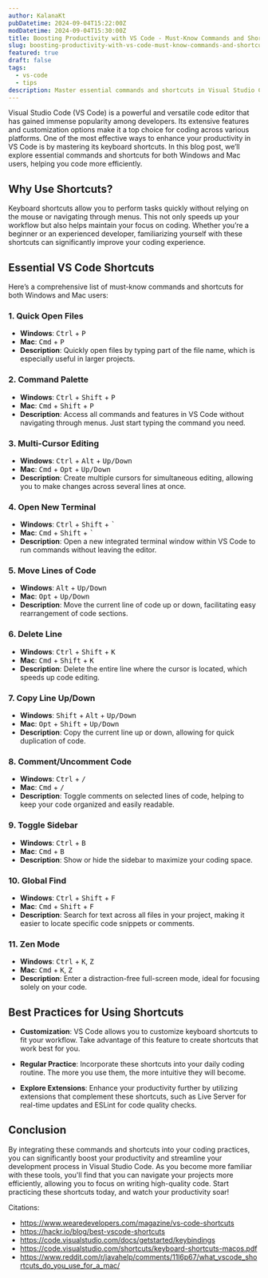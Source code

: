 ```yaml
---
author: KalanaKt
pubDatetime: 2024-09-04T15:22:00Z
modDatetime: 2024-09-04T15:30:00Z
title: Boosting Productivity with VS Code - Must-Know Commands and Shortcuts
slug: boosting-productivity-with-vs-code-must-know-commands-and-shortcuts
featured: true
draft: false
tags:
  - vs-code
  - tips
description: Master essential commands and shortcuts in Visual Studio Code to enhance your productivity and streamline your coding workflow.
---
```


Visual Studio Code (VS Code) is a powerful and versatile code editor that has gained immense popularity among developers. Its extensive features and customization options make it a top choice for coding across various platforms. One of the most effective ways to enhance your productivity in VS Code is by mastering its keyboard shortcuts. In this blog post, we’ll explore essential commands and shortcuts for both Windows and Mac users, helping you code more efficiently.

## Why Use Shortcuts?

Keyboard shortcuts allow you to perform tasks quickly without relying on the mouse or navigating through menus. This not only speeds up your workflow but also helps maintain your focus on coding. Whether you’re a beginner or an experienced developer, familiarizing yourself with these shortcuts can significantly improve your coding experience.

## Essential VS Code Shortcuts

Here’s a comprehensive list of must-know commands and shortcuts for both Windows and Mac users:

### 1. Quick Open Files

- **Windows**: <kbd>Ctrl</kbd> + <kbd>P</kbd>
- **Mac**: <kbd>Cmd</kbd> + <kbd>P</kbd>
- **Description**: Quickly open files by typing part of the file name, which is especially useful in larger projects.

### 2. Command Palette

- **Windows**: <kbd>Ctrl</kbd> + <kbd>Shift</kbd> + <kbd>P</kbd>
- **Mac**: <kbd>Cmd</kbd> + <kbd>Shift</kbd> + <kbd>P</kbd>
- **Description**: Access all commands and features in VS Code without navigating through menus. Just start typing the command you need.

### 3. Multi-Cursor Editing

- **Windows**: <kbd>Ctrl</kbd> + <kbd>Alt</kbd> + <kbd>Up/Down</kbd>
- **Mac**: <kbd>Cmd</kbd> + <kbd>Opt</kbd> + <kbd>Up/Down</kbd>
- **Description**: Create multiple cursors for simultaneous editing, allowing you to make changes across several lines at once.

### 4. Open New Terminal

- **Windows**: <kbd>Ctrl</kbd> + <kbd>Shift</kbd> + <kbd>`</kbd>
- **Mac**: <kbd>Cmd</kbd> + <kbd>Shift</kbd> + <kbd>`</kbd>
- **Description**: Open a new integrated terminal window within VS Code to run commands without leaving the editor.

### 5. Move Lines of Code

- **Windows**: <kbd>Alt</kbd> + <kbd>Up/Down</kbd>
- **Mac**: <kbd>Opt</kbd> + <kbd>Up/Down</kbd>
- **Description**: Move the current line of code up or down, facilitating easy rearrangement of code sections.

### 6. Delete Line

- **Windows**: <kbd>Ctrl</kbd> + <kbd>Shift</kbd> + <kbd>K</kbd>
- **Mac**: <kbd>Cmd</kbd> + <kbd>Shift</kbd> + <kbd>K</kbd>
- **Description**: Delete the entire line where the cursor is located, which speeds up code editing.

### 7. Copy Line Up/Down

- **Windows**: <kbd>Shift</kbd> + <kbd>Alt</kbd> + <kbd>Up/Down</kbd>
- **Mac**: <kbd>Opt</kbd> + <kbd>Shift</kbd> + <kbd>Up/Down</kbd>
- **Description**: Copy the current line up or down, allowing for quick duplication of code.

### 8. Comment/Uncomment Code

- **Windows**: <kbd>Ctrl</kbd> + <kbd>/</kbd>
- **Mac**: <kbd>Cmd</kbd> + <kbd>/</kbd>
- **Description**: Toggle comments on selected lines of code, helping to keep your code organized and easily readable.

### 9. Toggle Sidebar

- **Windows**: <kbd>Ctrl</kbd> + <kbd>B</kbd>
- **Mac**: <kbd>Cmd</kbd> + <kbd>B</kbd>
- **Description**: Show or hide the sidebar to maximize your coding space.

### 10. Global Find

- **Windows**: <kbd>Ctrl</kbd> + <kbd>Shift</kbd> + <kbd>F</kbd>
- **Mac**: <kbd>Cmd</kbd> + <kbd>Shift</kbd> + <kbd>F</kbd>
- **Description**: Search for text across all files in your project, making it easier to locate specific code snippets or comments.

### 11. Zen Mode

- **Windows**: <kbd>Ctrl</kbd> + <kbd>K</kbd>, <kbd>Z</kbd>
- **Mac**: <kbd>Cmd</kbd> + <kbd>K</kbd>, <kbd>Z</kbd>
- **Description**: Enter a distraction-free full-screen mode, ideal for focusing solely on your code.

## Best Practices for Using Shortcuts

- **Customization**: VS Code allows you to customize keyboard shortcuts to fit your workflow. Take advantage of this feature to create shortcuts that work best for you.

- **Regular Practice**: Incorporate these shortcuts into your daily coding routine. The more you use them, the more intuitive they will become.

- **Explore Extensions**: Enhance your productivity further by utilizing extensions that complement these shortcuts, such as Live Server for real-time updates and ESLint for code quality checks.

## Conclusion

By integrating these commands and shortcuts into your coding practices, you can significantly boost your productivity and streamline your development process in Visual Studio Code. As you become more familiar with these tools, you'll find that you can navigate your projects more efficiently, allowing you to focus on writing high-quality code. Start practicing these shortcuts today, and watch your productivity soar!

Citations:

- <https://www.wearedevelopers.com/magazine/vs-code-shortcuts>
- <https://hackr.io/blog/best-vscode-shortcuts>
- <https://code.visualstudio.com/docs/getstarted/keybindings>
- <https://code.visualstudio.com/shortcuts/keyboard-shortcuts-macos.pdf>
- <https://www.reddit.com/r/javahelp/comments/11l6p67/what_vscode_shortcuts_do_you_use_for_a_mac/>
